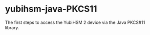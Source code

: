 # yubihsm-java-PKCS11
 The first steps to access the YubiHSM 2 device via the Java PKCS#11 library.
